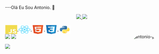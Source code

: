 ---Olá Eu Sou Antonio. 👨
<div align="center">
  <a href="https://github.com/antoniocs">
  <img height="180em" src="https://github-readme-stats.vercel.app/api?username=antoniocs&show_icons=true&theme=chartreuse-dark&include_all_commits=true&count_private=true"/>
  <img height="180em" src="https://github-readme-stats.vercel.app/api/top-langs/?username=antoniocs&layout=compact&langs_count=7&theme=chartreuse-dark"/>
</div>
  <div style="display: inline_block"><br>
  <img align="center" alt="antonio-Js" height="30" width="40" src="https://raw.githubusercontent.com/devicons/devicon/master/icons/javascript/javascript-plain.svg">
     <img align="center" alt="antonio-React" height="30" width="40" src="https://raw.githubusercontent.com/devicons/devicon/master/icons/react/react-original.svg">
     <img align="center" alt="antonio-HTML" height="30" width="40" src="https://raw.githubusercontent.com/devicons/devicon/master/icons/html5/html5-original.svg">
      <img align="center" alt="antonio-CSS" height="30" width="40" src="https://raw.githubusercontent.com/devicons/devicon/master/icons/css3/css3-original.svg">
  <img align="center" alt="antonio-Python" height="30" width="40" src="https://raw.githubusercontent.com/devicons/devicon/master/icons/python/python-original.svg">
     
</div>
<img align="right" alt="antonio-pic" height="150" style="border-radius:50px;" src="https://      >
</div>
  
  ##
 
<div> 
  
  
 	<a href="https://         " target="_blank"><img src="https://img.shields.io/badge/    -9146FF?style=for-the-badge&logo=twitch&logoColor=white" target="_blank"></a>
 <a href="https:            " target="_blank"><img src="https://img.shields.io/badge/     -7289DA?style=for-the-badge&logo=discord&logoColor=white" target="_blank"></a> 
 <a href="https://           " target="_blank"><img src="https://img.shields.io/badge/   -7289DA?style=for-the-badge&logo=discord&logoColor=white" target="_blank"></a> 
 
  <a href="https://www.linkedin.com/in/ :linh do   linkedin:    -45875016a" target="_blank"><img src="https://img.shields.io/badge/-LinkedIn-%230077B5?style=for-the-badge&logo=linkedin&logoColor=white" target="_blank"></a> 


